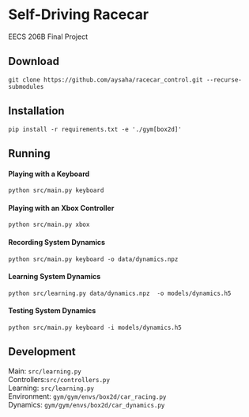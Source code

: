# Self-Driving Racecar
EECS 206B Final Project

## Download
``git clone https://github.com/aysaha/racecar_control.git --recurse-submodules``

## Installation
``pip install -r requirements.txt -e './gym[box2d]'``

## Running
#### Playing with a Keyboard
``python src/main.py keyboard``

#### Playing with an Xbox Controller
``python src/main.py xbox``

#### Recording System Dynamics
``python src/main.py keyboard -o data/dynamics.npz``

#### Learning System Dynamics
``python src/learning.py data/dynamics.npz  -o models/dynamics.h5``

#### Testing System Dynamics
``python src/main.py keyboard -i models/dynamics.h5``

## Development
Main: `src/learning.py`  
Controllers:`src/controllers.py`  
Learning: `src/learning.py`  
Environment: `gym/gym/envs/box2d/car_racing.py`  
Dynamics: `gym/gym/envs/box2d/car_dynamics.py`
